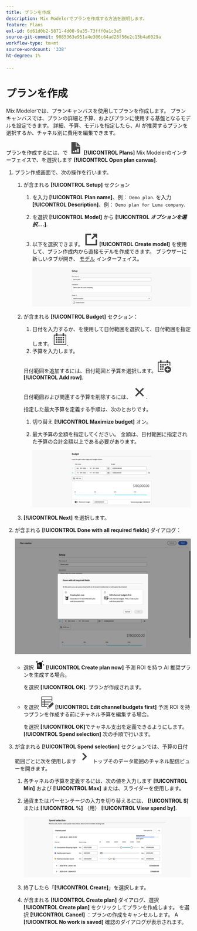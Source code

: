 ```yaml
---
title: プランを作成
description: Mix Modelerでプランを作成する方法を説明します。
feature: Plans
exl-id: 6d61d0b2-5871-4d00-9a35-73fff0a1c3e5
source-git-commit: 9085363e951a4e306c64ad28f56e2c15b4a6029a
workflow-type: tm+mt
source-wordcount: '338'
ht-degree: 1%

---
```



# プランを作成

Mix Modelerでは、プランキャンバスを使用してプランを作成します。 プランキャンバスでは、プランの詳細と予算、およびプランに使用する基盤となるモデルを設定できます。 詳細、予算、モデルを指定したら、AI が推奨するプランを選択するか、チャネル別に費用を編集できます。

プランを作成するには、で ![プラン](/help/assets//icons/FileChart.svg) **[!UICONTROL Plans]** Mix Modelerのインターフェイスで、を選択します **[!UICONTROL Open plan canvas]**.

1. プラン作成画面で、次の操作を行います。

   1. が含まれる **[!UICONTROL Setup]** セクション

      1. を入力 **[!UICONTROL Plan name]**、例： `Demo plan`. を入力 **[!UICONTROL Description]**、例： `Demo plan for Luma company`.
      1. を選択 **[!UICONTROL Model]** から **[!UICONTROL _オプションを選択…_.]**.
      1. 以下を選択できます。 ![LinkOut](/help/assets//icons/LinkOut.svg) **[!UICONTROL Create model]** を使用して、プラン作成内から直接モデルを作成できます。 ブラウザーに新しいタブが開き、 [モデル](../models/overview.md) インターフェイス。

         ![プラン設定](/help/assets//plan-setup.png)

   1. が含まれる **[!UICONTROL Budget]** セクション：

      1. 日付を入力するか、を使用して日付範囲を選択して、日付範囲を指定します。 ![カレンダー](/help/assets//icons/Calendar.svg).
      1. 予算を入力します。

      日付範囲を追加するには、日付範囲と予算を選択します。 ![CalendarAdd](/help/assets//icons/CalendarAdd.svg) **[!UICONTROL Add row]**.

      日付範囲および関連する予算を削除するには、 ![閉じる](/help/assets//icons/Close.svg).

      指定した最大予算を定義する手順は、次のとおりです。

      1. 切り替え **[!UICONTROL Maximize budget]** オン。
      1. 最大予算の金額を指定してください。 金額は、日付範囲に指定された予算の合計金額以上である必要があります。

         ![計画予算](/help/assets//plan-budget.png)

   1. **[!UICONTROL Next]** を選択します。

1. が含まれる **[!UICONTROL Done with all required fields]** ダイアログ：

   ![計画が完了しました](/help/assets//plan-done-required-fields.png)

   * 選択 <img src="/help/assets//icons/NewPlan.svg" width="25" /> **[!UICONTROL Create plan now]** 予測 ROI を持つ AI 推奨プランを生成する場合。

     を選択 **[!UICONTROL OK]**. プランが作成されます。


   * を選択 ![TableEdit](/help/assets//icons/TableEdit.svg) **[!UICONTROL Edit channel budgets first]** 予測 ROI を持つプランを作成する前にチャネル予算を編集する場合。

     を選択 **[!UICONTROL OK]**&#x200B;でチャネル支出を定義できるようにします。 **[!UICONTROL Spend selection]** 次の手順で行います。



1. が含まれる **[!UICONTROL Spend selection]** セクションでは、予算の日付範囲ごとに次を使用します ![山形](/help/assets//icons/ChevronRight.svg) トップそのデータ範囲のチャネル配信ビューを開きます。

   1. 各チャネルの予算を定義するには、次の値を入力します **[!UICONTROL Min]** および **[!UICONTROL Max]** または、スライダーを使用します。

   1. 通貨またはパーセンテージの入力を切り替えるには、 **[!UICONTROL $]** または **[!UICONTROL %]** （用） **[!UICONTROL View spend by]**.

      ![費用の選択](/help/assets//plan-spend-selection.png)

   1. 終了したら「**[!UICONTROL Create]**」を選択します。

   1. が含まれる **[!UICONTROL Create plan]** ダイアログ、選択 **[!UICONTROL Create plan]** をクリックしてプランを作成します。 を選択 **[!UICONTROL Cancel]** ：プランの作成をキャンセルします。 A **[!UICONTROL No work is saved]** 確認のダイアログが表示されます。
